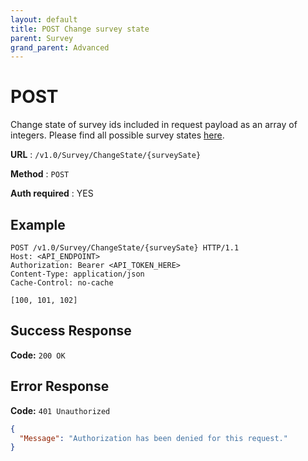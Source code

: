 ```yaml
---
layout: default
title: POST Change survey state
parent: Survey
grand_parent: Advanced
---
```



# POST
Change state of survey ids included in request payload as an array of integers.
Please find all possible survey states [here](./survey-enum.md#SurveyState).

**URL** : `/v1.0/Survey/ChangeState/{surveySate}`

**Method** : `POST`

**Auth required** : YES

## Example

``` http
POST /v1.0/Survey/ChangeState/{surveySate} HTTP/1.1
Host: <API_ENDPOINT>
Authorization: Bearer <API_TOKEN_HERE>
Content-Type: application/json
Cache-Control: no-cache
 
[100, 101, 102]
```

## Success Response

**Code:** `200 OK`

## Error Response

**Code:** `401 Unauthorized`

```json
{
  "Message": "Authorization has been denied for this request."
}
```
